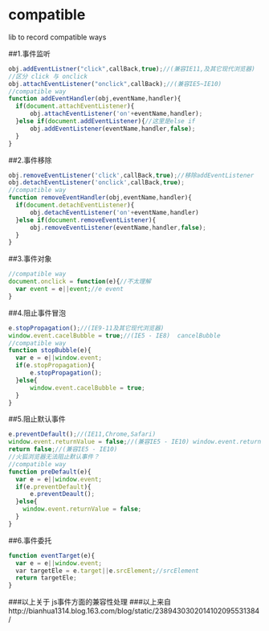 # compatible
lib to record compatible ways

##1.事件监听
```javascript
obj.addEventListner("click",callBack,true);//(兼容IE11,及其它现代浏览器)
//区分 click 与 onclick
obj.attachEventListener("onclick",callBack);//(兼容IE5~IE10)
//compatible way
function addEventHandler(obj,eventName,handler){
  if(document.attachEventListener){
      obj.attachEventListener('on'+eventName,handler);
  }else if(document.addEventListener){//这里是else if
      obj.addEventListener(eventName,handler,false);
  }
}
``` 

##2.事件移除
```javascript
obj.removeEventListener('click',callBack,true);//移除addEventListener
obj.detachEventListener('onclick',callBack,true);
//compatible way
function removeEventHandler(obj,eventName,handler){
  if(document.detachEventListener){
      obj.detachEventListener('on'+eventName,handler)
  }else if(document.removeEventListener){
      obj.removeEventListener(eventName,handler,false);
  }
}
```

##3.事件对象
```javascript
//compatible way
document.onclick = function(e){//不太理解
  var event = e||event;//e event
}
```

##4.阻止事件冒泡
```javascript
e.stopPropagation();//(IE9-11及其它现代浏览器)
window.event.cacelBubble = true;//(IE5 - IE8)  cancelBubble
//compatible way
function stopBubble(e){
  var e = e||window.event; 
  if(e.stopPropagation){
      e.stopPropagation();
  }else{
      window.event.cacelBubble = true;
  }
}
```

##5.阻止默认事件
```javascript
e.preventDefault();//(IE11,Chrome,Safari)
window.event.returnValue = false;//(兼容IE5 - IE10) window.event.returnValue
return false;//(兼容IE5 - IE10)
//火狐浏览器无法阻止默认事件？
//compatible way
function preDefault(e){
  var e = e||window.event;
  if(e.preventDefault){
      e.preventDeault();
  }else{
    window.event.returnValue = false;
  }
}
```

##6.事件委托
```javascript
function eventTarget(e){
  var e = e||window.event;
  var targetEle = e.target||e.srcElement;//srcElement
  return targetEle;
}
```
###以上关于 js事件方面的兼容性处理
###以上来自http://bianhua1314.blog.163.com/blog/static/2389430302014102095531384/
